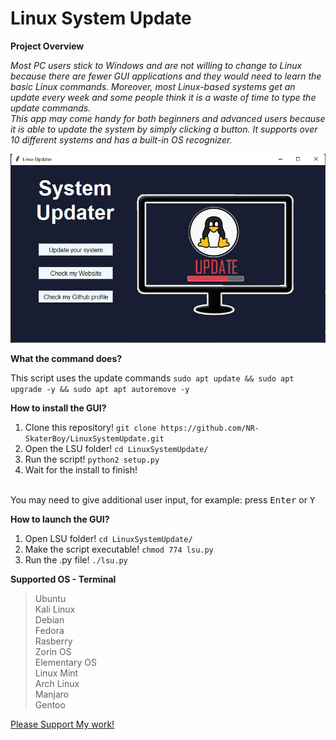 # Linux System Update

**Project Overview**<br>

*Most PC users stick to Windows and are not willing to change to Linux because there are fewer GUI applications and they would need to learn the basic Linux commands. Moreover, most Linux-based systems get an update every week and some people think it is a waste of time to type the update commands.
<br>
This app may come handy for both beginners and advanced users because it is able to update the system by simply clicking a button. It supports over 10 different systems and has a built-in OS recognizer.*

!["System Updater"](/pictures/window.png)

**What the command does?**<br>

This script uses the update commands `sudo apt update && sudo apt upgrade -y && sudo apt apt autoremove -y`

**How to install the GUI?**
<br>
1. Clone this repository! `git clone https://github.com/NR-SkaterBoy/LinuxSystemUpdate.git`<br>
2. Open the LSU folder! `cd LinuxSystemUpdate/`<br>
3. Run the script! `python2 setup.py`
5. Wait for the install to finish!<br><br>

You may need to give additional user input, for example: press <kbd>Enter</kbd> or <kbd>Y</kbd>

**How to launch the GUI?**
<br>
1. Open LSU folder! `cd LinuxSystemUpdate/`<br>
2. Make the script executable! `chmod 774 lsu.py`<br>
3. Run the .py file! `./lsu.py`

**Supported OS - Terminal**<br>

>Ubuntu<br>
>Kali Linux<br>
>Debian<br>
>Fedora<br>
>Rasberry<br>
>Zorin OS<br>
>Elementary OS<br>
>Linux Mint<br>
>Arch Linux<br>
>Manjaro<br>
>Gentoo

[Please Support My work!](https://www.paypal.com/donate/?hosted_button_id=J6XAKCQ5L9LQA)
